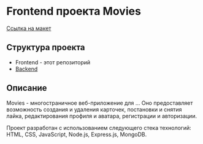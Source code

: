 # Frontend проекта Movies

[Ссылка на макет](https://www.figma.com/file/6FMWkB94wE7KTkcCgUXtnC/%D0%94%D0%B8%D0%BF%D0%BB%D0%BE%D0%BC%D0%BD%D1%8B%D0%B9-%D0%BF%D1%80%D0%BE%D0%B5%D0%BA%D1%82?type=design&node-id=1-6015&mode=design&t=gM9K6TeZtDw8tgl9-0)

## Структура проекта
- Frontend - этот репозиторий
- [Backend](https://github.com/liliyamikhlina/movies-explorer-api)

## Описание
Movies - многостраничное веб-приложение для ...
Оно предоставляет возможность создания и удаления карточек, постановки и снятия лайка, редактирования профиля и аватара, регистрации и авторизации.  


Проект разработан с использованием следующего стека технологий: HTML, CSS, JavaScript, Node.js, Express.js, MongoDB.
